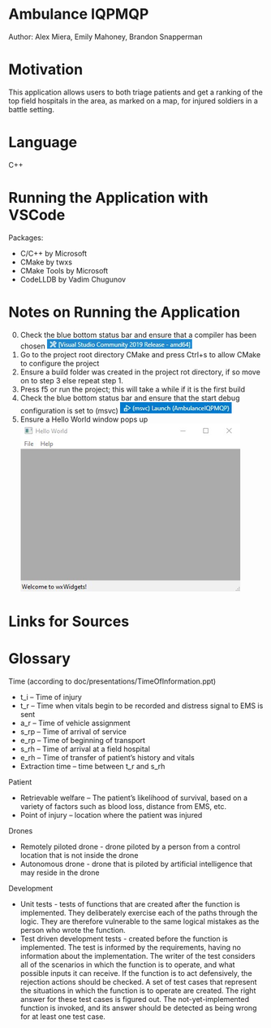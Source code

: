 # Ambulance IQPMQP
Author: Alex Miera, Emily Mahoney, Brandon Snapperman

# Motivation
This application allows users to both triage patients and get a ranking of the top field hospitals in the area, as marked on a map, for injured soldiers in a battle setting.

# Language
C++

# Running the Application with VSCode
Packages:
- C/C++ by Microsoft
- CMake by twxs
- CMake Tools by Microsoft
- CodeLLDB by Vadim Chugunov

# Notes on Running the Application
0. Check the blue bottom status bar and ensure that a compiler has been chosen ![alt text](https://github.com/ermahoney/AmbulanceIQPMQP/blob/wxwidget/docs/readme/compilerKit.jpg)
1. Go to the project root directory CMake and press Ctrl+s to allow CMake to configure the project
2. Ensure a build folder was created in the project rot directory, if so move on to step 3 else repeat step 1.
3. Press f5 or run the project; this will take a while if it is the first build
4. Check the blue bottom status bar and ensure that the start debug configuration is set to (msvc) ![alt text](https://github.com/ermahoney/AmbulanceIQPMQP/blob/wxwidget/docs/readme/startDebugConfig.jpg)
5. Ensure a Hello World window pops up ![alt text](https://github.com/ermahoney/AmbulanceIQPMQP/blob/wxwidget/docs/readme/helloWorldWindow.jpg)

# Links for Sources

# Glossary
Time (according to doc/presentations/TimeOfInformation.ppt)
- t_i – Time of injury
- t_r – Time when vitals begin to be recorded and distress signal to EMS is sent
- a_r – Time of vehicle assignment
- s_rp – Time of arrival of service
- e_rp – Time of beginning of transport
- s_rh – Time of arrival at a field hospital
- e_rh – Time of transfer of patient’s history and vitals
- Extraction time – time between t_r and s_rh

Patient
- Retrievable welfare – The patient’s likelihood of survival, based on a variety of factors such as blood loss, distance from EMS, etc. 
- Point of injury – location where the patient was injured 

Drones
- Remotely piloted drone - drone piloted by a person from a control location that is not inside the drone
- Autonomous drone - drone that is piloted by artificial intelligence that may reside in the drone

Development
- Unit tests - tests of functions that are created after the function is implemented. They deliberately exercise each of the paths through the logic. They are therefore vulnerable to the same logical mistakes as the person who wrote the function.
- Test driven development tests - created before the function is implemented. The test is informed by the requirements, having no information about the implementation. The writer of the test considers all of the scenarios in which the function is to operate, and what possible inputs it can receive. If the function is to act defensively, the rejection actions should be checked. A set of test cases that represent the situations in which the function is to operate are created. The right answer for these test cases is figured out. The not-yet-implemented function is invoked, and its answer should be detected as being wrong for at least one test case. 
